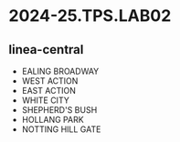 # 2024-25.TPS.LAB02
## linea-central
- EALING BROADWAY
- WEST ACTION
- EAST ACTION
- WHITE CITY
- SHEPHERD'S BUSH
- HOLLANG PARK
- NOTTING HILL GATE
 
